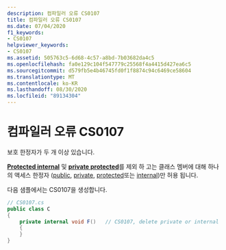 ```yaml
---
description: 컴파일러 오류 CS0107
title: 컴파일러 오류 CS0107
ms.date: 07/04/2020
f1_keywords:
- CS0107
helpviewer_keywords:
- CS0107
ms.assetid: 505763c5-6d68-4c57-a8bd-7b03682da4c5
ms.openlocfilehash: fa0e129c104f547779c25568f4a4415d427ea6c5
ms.sourcegitcommit: d579fb5e4b46745fd0f1f8874c94c6469ce58604
ms.translationtype: MT
ms.contentlocale: ko-KR
ms.lasthandoff: 08/30/2020
ms.locfileid: "89134304"
---
```

# <a name="compiler-error-cs0107"></a>컴파일러 오류 CS0107

보호 한정자가 두 개 이상 있습니다.

[**Protected internal**](../language-reference/keywords/protected-internal.md) 및 [**private protected**](../language-reference/keywords/private-protected.md)를 제외 하 고는 클래스 멤버에 대해 하나의 액세스 한정자 ([public](../language-reference/keywords/public.md), [private](../language-reference/keywords/private.md), [protected](../language-reference/keywords/protected.md)또는 [internal](../language-reference/keywords/internal.md))만 허용 됩니다.

다음 샘플에서는 CS0107을 생성합니다.

```csharp
// CS0107.cs
public class C
{
    private internal void F()   // CS0107, delete private or internal
    {
    }
}
```
